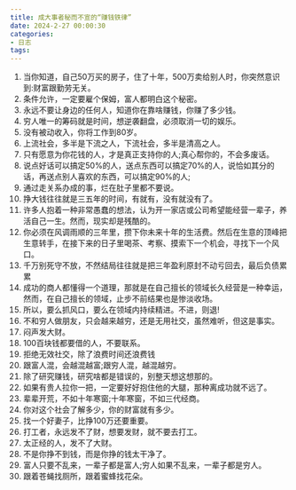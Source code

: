 ```yaml
---
title: 成大事者秘而不宣的“赚钱铁律”
date: 2024-2-27 00:00:30
categories:
- 日志
tags:
---
```

1. 当你知道，自己50万买的房子，住了十年，500万卖给别人时，你突然意识到:财富跟勤劳无关。
2. 条件允许，一定要雇个保姆，富人都明白这个秘密。
3. 永远不要让身边的任何人，知道你在靠啥赚钱，你赚了多少钱。
4. 穷人唯一的筹码就是时间，想逆袭翻盘，必须取消一切的娱乐。
5. 没有被动收入，你将工作到80岁。
6. 上流社会，多半是下流之人，下流社会，多半是清高之人。
7. 只有愿意为你花钱的人，才是真正支持你的人;真心帮你的，不会多废话。
8. 说点好话可以搞定50%的人，送点东西可以搞定70%的人，说恰如其分的话，再送点别人喜欢的东西，可以搞定90%的人;
9. 通过走关系办成的事，烂在肚子里都不要说。
10. 挣大钱往往就是三五年的时间，有就有，没有就没有了。
11. 许多人抱着一种非常愚蠢的想法，认为开一家店或公司希望能经营一辈子，养活自己一生。然而，现实却是残酷的。
12. 你必须在风调雨顺的三年里，攒下你未来十年的生活费。然后在生意的顶峰把生意转手，在接下来的日子里喝茶、考察、摸索下一个机会，寻找下一个风口。
13. 千万别死守不放，不然结局往往就是把三年盈利原封不动亏回去，最后负债累累
14. 成功的商人都懂得一个道理，那就是在自己擅长的领域长久经营是一种幸运，然而，在自己擅长的领域，止步不前结果也是惨淡收场。
15. 所以，要么抓风口，要么在领域内持续精进。不进，则退!
16. 不和穷人做朋友，只会越来越穷，还是无用社交，虽然难听，但这是事实。
17. 闷声发大财。
18. 100百块钱都要借的人，不要联系。
19. 拒绝无效社交，除了浪费时间还浪费钱
20. 跟富人混，会越混越富;跟穷人混，越混越穷。
21. 除了研究赚钱，研究啥都是错误的，别整天想这想那的。
22. 如果有贵人拉你一把，一定要好好抱住他的大腿，那种离成功就不远了。
23. 辈辈开荒，不如十年寒窗;十年寒窗，不如三代经商。
24. 你对这个社会了解多少，你的财富就有多少。
25. 找一个好妻子，比挣100万还要重要。
26. 打工者，永远发不了财，想要发财，就不要去打工。
27. 太正经的人，发不了大财。
28. 不是你挣不到钱，而是你挣的钱太干净了。
29. 富人只要不乱来，一辈子都是富人;穷人如果不乱来，一辈子都是穷人。
30. 跟着苍蝇找厕所，跟着蜜蜂找花朵。
